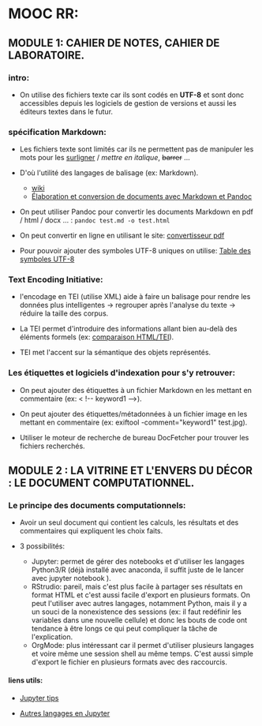 # MOOC RR:

## MODULE 1: CAHIER DE NOTES, CAHIER DE LABORATOIRE.

### intro: 
- On utilise des fichiers texte car ils sont codés en **UTF-8** et sont donc accessibles depuis les logiciels de gestion de versions et aussi les éditeurs textes dans le futur.

### spécification Markdown:
- Les fichiers texte sont limités car ils ne permettent pas de manipuler les mots pour les <u>surligner</u> / _mettre en italique_, ~~barrer~~ ...

- D'où l'utilité des langages de balisage (ex: Markdown).
	+ [wiki](https://en.wikipedia.org/wiki/Markdown)
	+ [Élaboration et conversion de documents avec Markdown et Pandoc](https://enacit.epfl.ch/cours/markdown-pandoc/)

<!-- ex: 
 - pour ajouter une image: 
	![title](url)
 - pour ajouter un blockquote:
	> blabla
	> blabla
 - pour mattre un code en inline:
	`print()`
-->
 
- On peut utiliser Pandoc pour convertir les documents Markdown en pdf / html / docx ... : 
		`pandoc test.md -o test.html`

- On peut convertir en ligne en utilisant le site: [convertisseur pdf](http://markdown2pdf.com/)

- Pour pouvoir ajouter des symboles UTF-8 uniques on utilise: [Table des symboles UTF-8](https://www.utf8-chartable.de/)


### Text Encoding Initiative:
- l'encodage en TEI (utilise XML) aide à faire un balisage pour rendre les données plus intelligentes -> regrouper après l'analyse du texte -> réduire la taille des corpus.

- La TEI permet d'introduire des informations allant bien au-delà des éléments formels (ex: [comparaison HTML/TEI](https://fr.wikipedia.org/wiki/Text_Encoding_Initiative)).

- TEI met l'accent sur la sémantique des objets représentés. 


### Les étiquettes et logiciels d'indexation pour s'y retrouver:
- On peut ajouter des étiquettes à un fichier Markdown en les mettant en commentaire (ex: < !-- keyword1 -->).

- On peut ajouter des étiquettes/métadonnées à un fichier image en les mettant en commentaire (ex: exiftool -comment="keyword1"  test.jpg).

<!-- 
Pour que l'étiquette garde un sens, il suffit d'encadrer un mot par une paire de signes de ponctuation comme « : », « ; » ou « ? ». Un label comme « :code: » sera facilement mémorisé et fera un parfait équivalent du mot-clé « code » 
-->

- Utiliser le moteur de recherche de bureau DocFetcher pour trouver les fichiers recherchés.


## MODULE 2 : LA VITRINE ET L'ENVERS DU DÉCOR : LE DOCUMENT COMPUTATIONNEL.

### Le principe des documents computationnels:
- Avoir un seul document qui contient les calculs, les résultats et des commentaires qui expliquent les choix faits.

- 3 possibilités:
	+ Jupyter: permet de gérer des notebooks et d'utiliser les langages Python3/R (déjà installé avec anaconda, il suffit juste de le lancer avec jupyter notebook
).
	+ RStrudio: pareil, mais c'est plus facile à partager ses résultats en format HTML et c'est aussi facile d'export en plusieurs formats. On peut l'utiliser avec autres langages, notamment Python, mais il y a un souci de la nonexistence des sessions (ex: il faut redéfinir les variables dans une nouvelle cellule) et donc les bouts de code ont tendance à être longs ce qui peut compliquer la tâche de l'explication.
	+ OrgMode: plus intéressant car il permet d'utiliser plusieurs langages et voire même une session shell au même temps. C'est aussi simple d'export le fichier en plusieurs formats avec des raccourcis.

#### liens utils:
- [Jupyter tips](https://www.dataquest.io/blog/jupyter-notebook-tips-tricks-shortcuts/)

- [Autres langages en Jupyter](https://gitlab.inria.fr/learninglab/mooc-rr/mooc-rr-ressources/tree/master/documents/notebooks/)


### 




